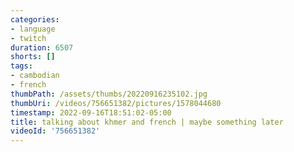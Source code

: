 ```yaml
---
categories:
- language
- twitch
duration: 6507
shorts: []
tags:
- cambodian
- french
thumbPath: /assets/thumbs/20220916235102.jpg
thumbUri: /videos/756651382/pictures/1578044680
timestamp: 2022-09-16T18:51:02-05:00
title: talking about khmer and french | maybe something later
videoId: '756651382'
---
```

